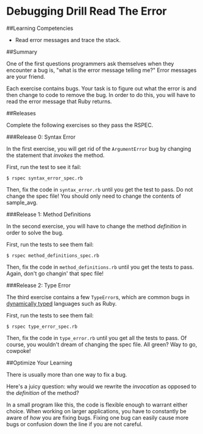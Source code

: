 # Debugging Drill Read The Error

##Learning Competencies

* Read error messages and trace the stack.

##Summary

One of the first questions programmers ask themselves when they encounter a bug is, "what is the error message telling me?" Error messages are your friend.

Each exercise contains bugs. Your task is to figure out what the error is and then change to code to remove the bug. In order to do this, you will have to read the error message that Ruby returns.

##Releases

Complete the following exercises so they pass the RSPEC.

###Release 0: Syntax Error

In the first exercise, you will get rid of the `ArgumentError` bug by changing the statement that _invokes_ the method.

First, run the test to see it fail:

```
$ rspec syntax_error_spec.rb
```

Then, fix the code in ```syntax_error.rb``` until you get the test to pass.  Do not change the spec file!  You should only need to change the contents of sample_avg.

###Release 1: Method Definitions 

In the second exercise, you will have to change the method _definition_ in order to solve the bug.

First, run the tests to see them fail:

```
$ rspec method_definitions_spec.rb
```

Then, fix the code in ```method_definitions.rb``` until you get the tests to pass.  Again, don't go changin' that spec file!

###Release 2: Type Error

The third exercise contains a few `TypeError`s, which are common bugs in [dynamically typed](http://en.wikipedia.org/wiki/Type_system#Dynamic_typing) languages such as Ruby.

First, run the tests to see them fail:

```
$ rspec type_error_spec.rb
```

Then, fix the code in ```type_error.rb``` until you get all the tests to pass.  Of course, you wouldn't dream of changing the spec file.  All green?  Way to go, cowpoke!


##Optimize Your Learning

There is usually more than one way to fix a bug.

Here's a juicy question: why would we rewrite the _invocation_ as opposed to the _definition_ of the method?

In a small program like this, the code is flexible enough to warrant either choice. When working on larger applications, you have to constantly be aware of _how_ you are fixing bugs. Fixing one bug can easily cause more bugs or confusion down the line if you are not careful.

